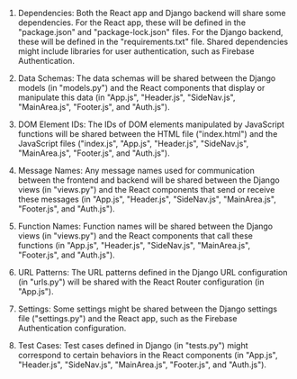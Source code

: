 1. Dependencies: Both the React app and Django backend will share some dependencies. For the React app, these will be defined in the "package.json" and "package-lock.json" files. For the Django backend, these will be defined in the "requirements.txt" file. Shared dependencies might include libraries for user authentication, such as Firebase Authentication.

2. Data Schemas: The data schemas will be shared between the Django models (in "models.py") and the React components that display or manipulate this data (in "App.js", "Header.js", "SideNav.js", "MainArea.js", "Footer.js", and "Auth.js").

3. DOM Element IDs: The IDs of DOM elements manipulated by JavaScript functions will be shared between the HTML file ("index.html") and the JavaScript files ("index.js", "App.js", "Header.js", "SideNav.js", "MainArea.js", "Footer.js", and "Auth.js").

4. Message Names: Any message names used for communication between the frontend and backend will be shared between the Django views (in "views.py") and the React components that send or receive these messages (in "App.js", "Header.js", "SideNav.js", "MainArea.js", "Footer.js", and "Auth.js").

5. Function Names: Function names will be shared between the Django views (in "views.py") and the React components that call these functions (in "App.js", "Header.js", "SideNav.js", "MainArea.js", "Footer.js", and "Auth.js").

6. URL Patterns: The URL patterns defined in the Django URL configuration (in "urls.py") will be shared with the React Router configuration (in "App.js").

7. Settings: Some settings might be shared between the Django settings file ("settings.py") and the React app, such as the Firebase Authentication configuration.

8. Test Cases: Test cases defined in Django (in "tests.py") might correspond to certain behaviors in the React components (in "App.js", "Header.js", "SideNav.js", "MainArea.js", "Footer.js", and "Auth.js").